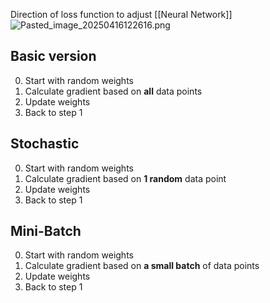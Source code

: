 Direction of loss function to adjust [[Neural Network]]
![Pasted\_image\_20250416122616.png](pasted_image_20250416122616.png)

## Basic version
0. Start with random weights
1. Calculate gradient based on **all** data points
2. Update weights
3. Back to step 1

## Stochastic
0. Start with random weights
1. Calculate gradient based on **1 random** data point
2. Update weights
3. Back to step 1

## Mini-Batch
0. Start with random weights
1. Calculate gradient based on **a small batch** of data points
2. Update weights
3. Back to step 1